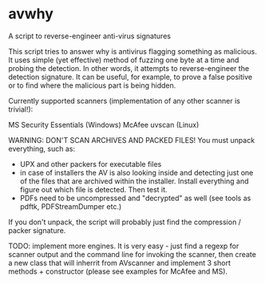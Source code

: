 avwhy
=====

A script to reverse-engineer anti-virus signatures

This script tries to answer why is antivirus flagging something as malicious.
It uses simple (yet effective) method of fuzzing one byte at a time and probing
the detection. In other words, it attempts to reverse-engineer the detection
signature. It can be useful, for example, to prove a false positive or to find
where the malicious part is being hidden.

Currently supported scanners (implementation of any other scanner is trivial!):

MS Security Essentials (Windows)
McAfee uvscan (Linux)

WARNING: DON'T SCAN ARCHIVES AND PACKED FILES! You must unpack everything, such
as:

- UPX and other packers for executable files
- in case of installers the AV is also looking inside and detecting just one
of the files that are archived within the installer. Install everything and
figure out which file is detected. Then test it.
- PDFs need to be uncompressed and "decrypted" as well (see tools as pdftk,
PDFStreamDumper etc.)

If you don't unpack, the script will probably just find the compression / packer
signature.

TODO: implement more engines. It is very easy - just find a regexp for scanner
output and the command line for invoking the scanner, then create a new class
that will inherrit from AVscanner and implement 3 short methods + constructor
(please see examples for McAfee and MS). 
